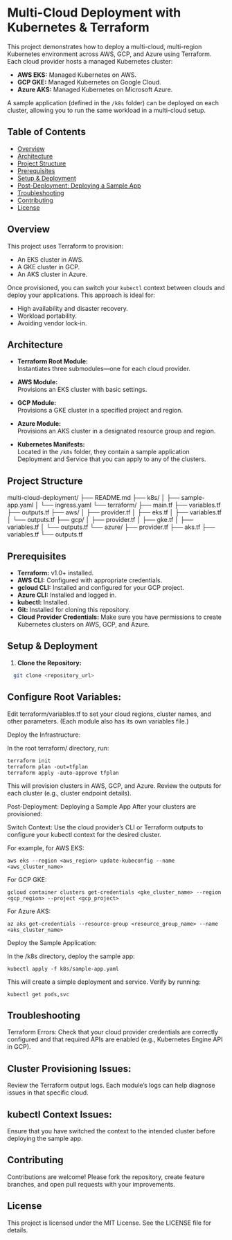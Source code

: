 # Multi-Cloud Deployment with Kubernetes & Terraform

This project demonstrates how to deploy a multi-cloud, multi-region Kubernetes environment across AWS, GCP, and Azure using Terraform. Each cloud provider hosts a managed Kubernetes cluster:

- **AWS EKS:** Managed Kubernetes on AWS.
- **GCP GKE:** Managed Kubernetes on Google Cloud.
- **Azure AKS:** Managed Kubernetes on Microsoft Azure.

A sample application (defined in the `/k8s` folder) can be deployed on each cluster, allowing you to run the same workload in a multi-cloud setup.

## Table of Contents

- [Overview](#overview)
- [Architecture](#architecture)
- [Project Structure](#project-structure)
- [Prerequisites](#prerequisites)
- [Setup & Deployment](#setup--deployment)
- [Post-Deployment: Deploying a Sample App](#post-deployment-deploying-a-sample-app)
- [Troubleshooting](#troubleshooting)
- [Contributing](#contributing)
- [License](#license)

## Overview

This project uses Terraform to provision:
- An EKS cluster in AWS.
- A GKE cluster in GCP.
- An AKS cluster in Azure.

Once provisioned, you can switch your `kubectl` context between clouds and deploy your applications. This approach is ideal for:
- High availability and disaster recovery.
- Workload portability.
- Avoiding vendor lock-in.

## Architecture

- **Terraform Root Module:**  
  Instantiates three submodules—one for each cloud provider.
  
- **AWS Module:**  
  Provisions an EKS cluster with basic settings.

- **GCP Module:**  
  Provisions a GKE cluster in a specified project and region.

- **Azure Module:**  
  Provisions an AKS cluster in a designated resource group and region.

- **Kubernetes Manifests:**  
  Located in the `/k8s` folder, they contain a sample application Deployment and Service that you can apply to any of the clusters.

## Project Structure

multi-cloud-deployment/ ├── README.md ├── k8s/ │ ├── sample-app.yaml │ └── ingress.yaml └── terraform/ ├── main.tf ├── variables.tf ├── outputs.tf ├── aws/ │ ├── provider.tf │ ├── eks.tf │ ├── variables.tf │ └── outputs.tf ├── gcp/ │ ├── provider.tf │ ├── gke.tf │ ├── variables.tf │ └── outputs.tf └── azure/ ├── provider.tf ├── aks.tf ├── variables.tf └── outputs.tf



## Prerequisites

- **Terraform:** v1.0+ installed.
- **AWS CLI:** Configured with appropriate credentials.
- **gcloud CLI:** Installed and configured for your GCP project.
- **Azure CLI:** Installed and logged in.
- **kubectl:** Installed.
- **Git:** Installed for cloning this repository.
- **Cloud Provider Credentials:** Make sure you have permissions to create Kubernetes clusters on AWS, GCP, and Azure.

## Setup & Deployment

1. **Clone the Repository:**

 ```bash
   git clone <repository_url>
  ```
## Configure Root Variables:

Edit terraform/variables.tf to set your cloud regions, cluster names, and other parameters. (Each module also has its own variables file.)

Deploy the Infrastructure:

In the root terraform/ directory, run:

```
terraform init
terraform plan -out=tfplan
terraform apply -auto-approve tfplan
```
This will provision clusters in AWS, GCP, and Azure. Review the outputs for each cluster (e.g., cluster endpoint details).

Post-Deployment: Deploying a Sample App
After your clusters are provisioned:

Switch Context:
Use the cloud provider’s CLI or Terraform outputs to configure your kubectl context for the desired cluster.

For example, for AWS EKS:

```
aws eks --region <aws_region> update-kubeconfig --name <aws_cluster_name>
```
For GCP GKE:

```
gcloud container clusters get-credentials <gke_cluster_name> --region <gcp_region> --project <gcp_project>
```
For Azure AKS:

```
az aks get-credentials --resource-group <resource_group_name> --name <aks_cluster_name>
```
Deploy the Sample Application:

In the /k8s directory, deploy the sample app:

```
kubectl apply -f k8s/sample-app.yaml
```
This will create a simple deployment and service. Verify by running:

```
kubectl get pods,svc
```
## Troubleshooting
Terraform Errors:
Check that your cloud provider credentials are correctly configured and that required APIs are enabled (e.g., Kubernetes Engine API in GCP).

## Cluster Provisioning Issues:
Review the Terraform output logs. Each module’s logs can help diagnose issues in that specific cloud.

## kubectl Context Issues:
Ensure that you have switched the context to the intended cluster before deploying the sample app.

## Contributing
Contributions are welcome! Please fork the repository, create feature branches, and open pull requests with your improvements.

## License
This project is licensed under the MIT License. See the LICENSE file for details.


